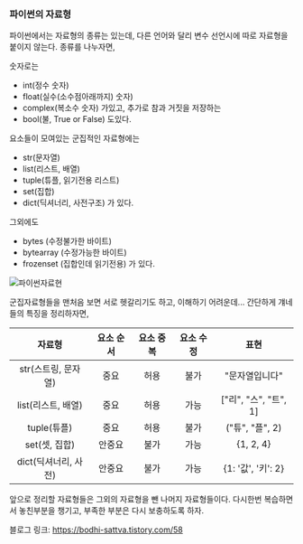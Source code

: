 ### 파이썬의 자료형

파이썬에서는 자료형의 종류는 있는데, 다른 언어와 달리 변수 선언시에 따로 자료형을 붙이지 않는다.
종류를 나누자면,

숫자로는
- int(정수 숫자)
- float(실수(소수점아래까지) 숫자)
- complex(복소수 숫자)
가있고, 추가로 참과 거짓을 저장하는
- bool(불, True or False)
도있다. 

요소들이 모여있는 군집적인 자료형에는
- str(문자열)
- list(리스트, 배열)
- tuple(튜플, 읽기전용 리스트)
- set(집합)
- dict(딕셔너리, 사전구조)
가 있다.

그외에도 
- bytes (수정불가한 바이트)
- bytearray (수정가능한 바이트)
- frozenset (집합인데 읽기전용)
가 있다.

![파이썬자료현](https://user-images.githubusercontent.com/48408417/76589027-172ccd80-652c-11ea-9aa5-b38d66836db6.png)

군집자료형들을 맨처음 보면 서로 헷갈리기도 하고, 이해하기 어려운데...
간단하게 걔네들의 특징을 정리하자면,

|자료형|요소 순서|요소 중복|요소 수정|표현|
|:---:|:---:|:---:|:---:|:---:|
|str(스트링, 문자열)|중요|허용|불가|"문자열입니다"|
|list(리스트, 배열)|중요|허용|가능|["리", "스", "트", 1]|
|tuple(튜플)|중요|허용|불가|("튜", "플", 2)|
|set(셋, 집합)|안중요|불가|가능|{1, 2, 4}|
|dict(딕셔너리, 사전)|안중요|불가|가능|{1: '값', '키': 2}|

앞으로 정리할 자료형들은 그외의 자료형을 뺀 나머지 자료형들이다.
다시한번 복습하면서 놓친부분을 챙기고, 부족한 부분은 다시 보충하도록 하자.

블로그 링크:
https://bodhi-sattva.tistory.com/58

